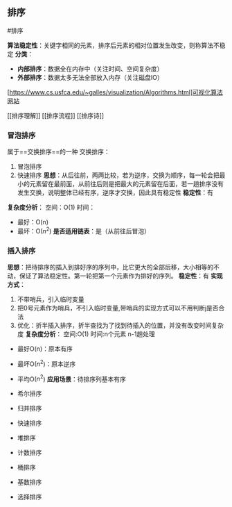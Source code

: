 ## 排序
#排序 

**算法稳定性**：关键字相同的元素，排序后元素的相对位置发生改变，则称算法不稳定
**分类**：
- **内部排序**：数据全在内存中（关注时间、空间复杂度）
- **外部排序**：数据太多无法全部放入内存（关注磁盘IO）

[https://www.cs.usfca.edu/~galles/visualization/Algorithms.html]可视化算法网站

[[排序理解]]
[[排序流程]]
[[排序诗]]
### 冒泡排序
属于==交换排序==的一种
交换排序：
1. 冒泡排序
2. 快速排序
**思想**：从后往前，两两比较，若为逆序，交换为顺序，每一轮会把最小的元素留在最前面，从前往后则是把最大的元素留在后面，若一趟排序没有发生交换，说明整体已经有序，逆序才交换，因此具有稳定性
**稳定性**：有

**复杂度分析**：
空间：O(1)
时间：
- 最好：O(n)
- 最坏：O($n^2$)
**是否适用链表**：是（从前往后冒泡）


### 插入排序
**思想**：把待排序的插入到排好序的序列中，比它更大的全部后移，大小相等的不动，保证了算法稳定性。第一轮把第一个元素作为排好的序列。
**稳定性**：有
**实现方式**：
1. 不带哨兵，引入临时变量
2. 把0号元素作为哨兵，不引入临时变量,带哨兵的实现方式可以不用判断j是否合法
3. 优化：折半插入排序，折半查找为了找到待插入的位置，并没有改变时间复杂度
**复杂度分析**：
空间:O(1) 
时间:n个元素 n-1趟处理
- 最好O(n)：原本有序
- 最坏O($n^2$)：原本逆序
- 平均O($n^2$)
**应用场景**：待排序列基本有序

- 希尔排序
- 归并排序
- 快速排序
- 堆排序
- 计数排序
- 桶排序
- 基数排序
-  选择排序